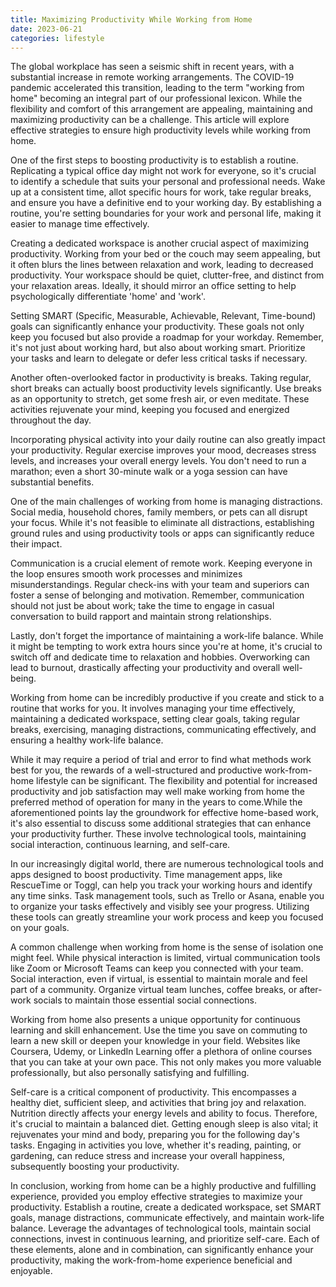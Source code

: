 ```yaml
---
title: Maximizing Productivity While Working from Home
date: 2023-06-21
categories: lifestyle
---
```



The global workplace has seen a seismic shift in recent years, with a substantial increase in remote working arrangements. The COVID-19 pandemic accelerated this transition, leading to the term "working from home" becoming an integral part of our professional lexicon. While the flexibility and comfort of this arrangement are appealing, maintaining and maximizing productivity can be a challenge. This article will explore effective strategies to ensure high productivity levels while working from home.

One of the first steps to boosting productivity is to establish a routine. Replicating a typical office day might not work for everyone, so it's crucial to identify a schedule that suits your personal and professional needs. Wake up at a consistent time, allot specific hours for work, take regular breaks, and ensure you have a definitive end to your working day. By establishing a routine, you're setting boundaries for your work and personal life, making it easier to manage time effectively.

Creating a dedicated workspace is another crucial aspect of maximizing productivity. Working from your bed or the couch may seem appealing, but it often blurs the lines between relaxation and work, leading to decreased productivity. Your workspace should be quiet, clutter-free, and distinct from your relaxation areas. Ideally, it should mirror an office setting to help psychologically differentiate 'home' and 'work'.

Setting SMART (Specific, Measurable, Achievable, Relevant, Time-bound) goals can significantly enhance your productivity. These goals not only keep you focused but also provide a roadmap for your workday. Remember, it's not just about working hard, but also about working smart. Prioritize your tasks and learn to delegate or defer less critical tasks if necessary.

Another often-overlooked factor in productivity is breaks. Taking regular, short breaks can actually boost productivity levels significantly. Use breaks as an opportunity to stretch, get some fresh air, or even meditate. These activities rejuvenate your mind, keeping you focused and energized throughout the day.

Incorporating physical activity into your daily routine can also greatly impact your productivity. Regular exercise improves your mood, decreases stress levels, and increases your overall energy levels. You don't need to run a marathon; even a short 30-minute walk or a yoga session can have substantial benefits.

One of the main challenges of working from home is managing distractions. Social media, household chores, family members, or pets can all disrupt your focus. While it's not feasible to eliminate all distractions, establishing ground rules and using productivity tools or apps can significantly reduce their impact.

Communication is a crucial element of remote work. Keeping everyone in the loop ensures smooth work processes and minimizes misunderstandings. Regular check-ins with your team and superiors can foster a sense of belonging and motivation. Remember, communication should not just be about work; take the time to engage in casual conversation to build rapport and maintain strong relationships.

Lastly, don't forget the importance of maintaining a work-life balance. While it might be tempting to work extra hours since you're at home, it's crucial to switch off and dedicate time to relaxation and hobbies. Overworking can lead to burnout, drastically affecting your productivity and overall well-being.

Working from home can be incredibly productive if you create and stick to a routine that works for you. It involves managing your time effectively, maintaining a dedicated workspace, setting clear goals, taking regular breaks, exercising, managing distractions, communicating effectively, and ensuring a healthy work-life balance.

While it may require a period of trial and error to find what methods work best for you, the rewards of a well-structured and productive work-from-home lifestyle can be significant. The flexibility and potential for increased productivity and job satisfaction may well make working from home the preferred method of operation for many in the years to come.While the aforementioned points lay the groundwork for effective home-based work, it's also essential to discuss some additional strategies that can enhance your productivity further. These involve technological tools, maintaining social interaction, continuous learning, and self-care.

In our increasingly digital world, there are numerous technological tools and apps designed to boost productivity. Time management apps, like RescueTime or Toggl, can help you track your working hours and identify any time sinks. Task management tools, such as Trello or Asana, enable you to organize your tasks effectively and visibly see your progress. Utilizing these tools can greatly streamline your work process and keep you focused on your goals.

A common challenge when working from home is the sense of isolation one might feel. While physical interaction is limited, virtual communication tools like Zoom or Microsoft Teams can keep you connected with your team. Social interaction, even if virtual, is essential to maintain morale and feel part of a community. Organize virtual team lunches, coffee breaks, or after-work socials to maintain those essential social connections.

Working from home also presents a unique opportunity for continuous learning and skill enhancement. Use the time you save on commuting to learn a new skill or deepen your knowledge in your field. Websites like Coursera, Udemy, or LinkedIn Learning offer a plethora of online courses that you can take at your own pace. This not only makes you more valuable professionally, but also personally satisfying and fulfilling.

Self-care is a critical component of productivity. This encompasses a healthy diet, sufficient sleep, and activities that bring joy and relaxation. Nutrition directly affects your energy levels and ability to focus. Therefore, it's crucial to maintain a balanced diet. Getting enough sleep is also vital; it rejuvenates your mind and body, preparing you for the following day's tasks. Engaging in activities you love, whether it's reading, painting, or gardening, can reduce stress and increase your overall happiness, subsequently boosting your productivity.

In conclusion, working from home can be a highly productive and fulfilling experience, provided you employ effective strategies to maximize your productivity. Establish a routine, create a dedicated workspace, set SMART goals, manage distractions, communicate effectively, and maintain work-life balance. Leverage the advantages of technological tools, maintain social connections, invest in continuous learning, and prioritize self-care. Each of these elements, alone and in combination, can significantly enhance your productivity, making the work-from-home experience beneficial and enjoyable.
